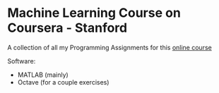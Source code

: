 # Machine Learning Course on Coursera - Stanford
 A collection of all my Programming Assignments for this [online course](https://www.coursera.org/learn/machine-learning/home/welcome)

 Software:
 - MATLAB (mainly)
 - Octave (for a couple exercises)
